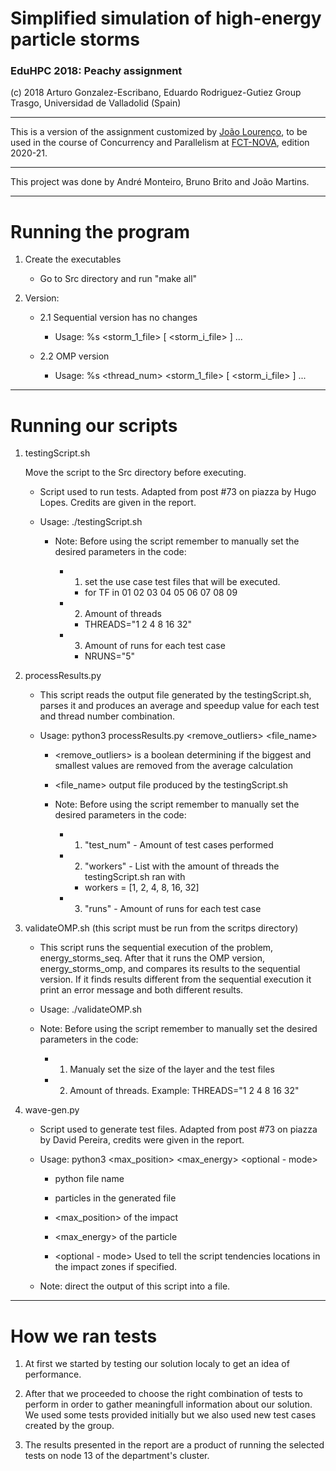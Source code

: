 # Simplified simulation of high-energy particle storms

### EduHPC 2018: Peachy assignment

(c) 2018 Arturo Gonzalez-Escribano, Eduardo Rodriguez-Gutiez
Group Trasgo, Universidad de Valladolid (Spain)

--------------------------------------------------------------

This is a version of the assignment customized by [João Lourenço](https://docentes.fct.unl.pt/joao-lourenco),
to be used in the course  of Concurrency and Parallelism at [FCT-NOVA](www.di.fct.unl.pt), 
edition 2020-21.

--------------------------------------------------------------

This project was done by André Monteiro, Bruno Brito and João Martins.

--------------------------------------------------------------

# Running the program

1. Create the executables
   - Go to Src directory and run "make all"

2. Version:
   - 2.1 Sequential version has no changes
     - Usage: %s <size> <storm_1_file> [ <storm_i_file> ] ... 

   - 2.2 OMP version
     - Usage: %s <thread_num> <size> <storm_1_file> [ <storm_i_file> ] ...

--------------------------------------------------------------

# Running our scripts

1. testingScript.sh

	Move the script to the Src directory before executing.

   - Script used to run tests. Adapted from post #73 on piazza by Hugo Lopes. Credits are given in the report.

   - Usage: ./testingScript.sh

     - Note: Before using the script remember to manually set the desired parameters in the code:

       - 1. set the use case test files that will be executed.
         - for TF in 01 02 03 04 05 06 07 08 09

       - 2. Amount of threads
         - THREADS="1 2 4 8 16 32"

       - 3. Amount of runs for each test case
         - NRUNS="5"

2. processResults.py
	
   - This script reads the output file generated by the testingScript.sh, parses it and produces an average and speedup value for each test and thread number combination. 

   - Usage: python3 processResults.py <remove_outliers> <file_name>

     - <remove_outliers> is a boolean determining if the biggest and smallest values are removed from the average calculation

     - <file_name> output file produced by the testingScript.sh

     - Note: Before using the script remember to manually set the desired parameters in the code:

       - 1. "test_num" - Amount of test cases performed
       - 2. "workers" - List with the amount of threads the testingScript.sh ran with
         - workers = [1, 2, 4, 8, 16, 32]
       - 3. "runs" - Amount of runs for each test case

3. validateOMP.sh (this script must be run from the scritps directory)

   - This script runs the sequential execution of the problem, energy_storms_seq. After that it runs the OMP version, energy_storms_omp, and compares its results to the sequential version. If it finds results different from the sequential execution it print an error message and both different results.

   - Usage: ./validateOMP.sh

   - Note: Before using the script remember to manually set the desired parameters in the code:
	 - 1. Manualy set the size of the layer and the test files
	 - 2. Amount of threads. Example: THREADS="1 2 4 8 16 32"

4. wave-gen.py

   - Script used to generate test files. Adapted from post #73 on piazza by David Pereira, credits were given in the report.

   - Usage: python3 <filename> <number particles> <max_position> <max_energy> <optional - mode>

   	 - <filename> python file name

   	 - <number particles> particles in the generated file

   	 - <max_position> of the impact

   	 - <max_energy> of the particle

   	 - <optional - mode> Used to tell the script tendencies locations in the impact zones if specified.

   - Note: direct the output of this script into a file.


--------------------------------------------------------------

# How we ran tests

1. At first we started by testing our solution localy to get an idea of performance.

2. After that we proceeded to choose the right combination of tests to perform in order to gather meaningfull information about our solution. We used some tests provided initially but we also used new test cases created by the group.

3. The results presented in the report are a product of running the selected tests on node 13 of the department's cluster.

